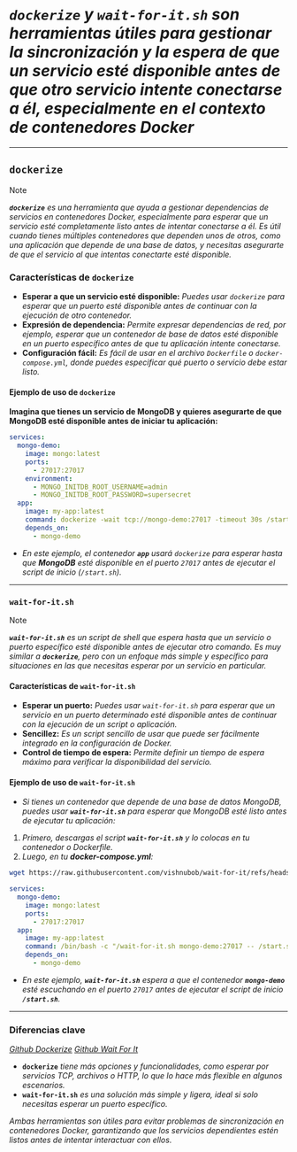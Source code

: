 # ***`dockerize`** y **`wait-for-it.sh`** son herramientas útiles para gestionar la sincronización y la espera de que un servicio esté disponible antes de que otro servicio intente conectarse a él, especialmente en el contexto de contenedores Docker*

---

## **`dockerize`**

> [!NOTE]
> ***`dockerize`** es una herramienta que ayuda a gestionar dependencias de servicios en contenedores Docker, especialmente para esperar que un servicio esté completamente listo antes de intentar conectarse a él. Es útil cuando tienes múltiples contenedores que dependen unos de otros, como una aplicación que depende de una base de datos, y necesitas asegurarte de que el servicio al que intentas conectarte esté disponible.*

### **Características de `dockerize`**

- **Esperar a que un servicio esté disponible:** *Puedes usar `dockerize` para esperar que un puerto esté disponible antes de continuar con la ejecución de otro contenedor.*
- **Expresión de dependencia:** *Permite expresar dependencias de red, por ejemplo, esperar que un contenedor de base de datos esté disponible en un puerto específico antes de que tu aplicación intente conectarse.*
- **Configuración fácil:** *Es fácil de usar en el archivo `Dockerfile` o `docker-compose.yml`, donde puedes especificar qué puerto o servicio debe estar listo.*

#### **Ejemplo de uso de `dockerize`**

**Imagina que tienes un servicio de MongoDB y quieres asegurarte de que MongoDB esté disponible antes de iniciar tu aplicación:**

```yaml
services:
  mongo-demo:
    image: mongo:latest
    ports:
      - 27017:27017
    environment:
      - MONGO_INITDB_ROOT_USERNAME=admin
      - MONGO_INITDB_ROOT_PASSWORD=supersecret
  app:
    image: my-app:latest
    command: dockerize -wait tcp://mongo-demo:27017 -timeout 30s /start.sh
    depends_on:
      - mongo-demo
```

- *En este ejemplo, el contenedor **`app`** usará `dockerize` para esperar hasta que **MongoDB** esté disponible en el puerto `27017` antes de ejecutar el script de inicio (`/start.sh`).*

---

### **`wait-for-it.sh`**

> [!NOTE]
> ***`wait-for-it.sh`** es un script de shell que espera hasta que un servicio o puerto específico esté disponible antes de ejecutar otro comando. Es muy similar a **`dockerize`**, pero con un enfoque más simple y específico para situaciones en las que necesitas esperar por un servicio en particular.*

#### **Características de `wait-for-it.sh`**

- **Esperar un puerto:** *Puedes usar `wait-for-it.sh` para esperar que un servicio en un puerto determinado esté disponible antes de continuar con la ejecución de un script o aplicación.*
- **Sencillez:** *Es un script sencillo de usar que puede ser fácilmente integrado en la configuración de Docker.*
- **Control de tiempo de espera:** *Permite definir un tiempo de espera máximo para verificar la disponibilidad del servicio.*

#### **Ejemplo de uso de `wait-for-it.sh`**

- *Si tienes un contenedor que depende de una base de datos MongoDB, puedes usar **`wait-for-it.sh`** para esperar que MongoDB esté listo antes de ejecutar tu aplicación:*

1. *Primero, descargas el script **`wait-for-it.sh`** y lo colocas en tu contenedor o Dockerfile.*
2. *Luego, en tu **docker-compose.yml**:*

```bash
wget https://raw.githubusercontent.com/vishnubob/wait-for-it/refs/heads/master/wait-for-it.sh
```

```yaml
services:
  mongo-demo:
    image: mongo:latest
    ports:
      - 27017:27017
  app:
    image: my-app:latest
    command: /bin/bash -c "/wait-for-it.sh mongo-demo:27017 -- /start.sh"
    depends_on:
      - mongo-demo
```

- *En este ejemplo, **`wait-for-it.sh`** espera a que el contenedor **`mongo-demo`** esté escuchando en el puerto `27017` antes de ejecutar el script de inicio **`/start.sh`**.*

---

### **Diferencias clave**

*[Github Dockerize](https://github.com/jwilder/dockerize "https://github.com/jwilder/dockerize")*
*[Github Wait For It](https://github.com/vishnubob/wait-for-it "https://github.com/vishnubob/wait-for-it")*

- **`dockerize`** *tiene más opciones y funcionalidades, como esperar por servicios TCP, archivos o HTTP, lo que lo hace más flexible en algunos escenarios.*
- **`wait-for-it.sh`** *es una solución más simple y ligera, ideal si solo necesitas esperar un puerto específico.*

*Ambas herramientas son útiles para evitar problemas de sincronización en contenedores Docker, garantizando que los servicios dependientes estén listos antes de intentar interactuar con ellos.*
